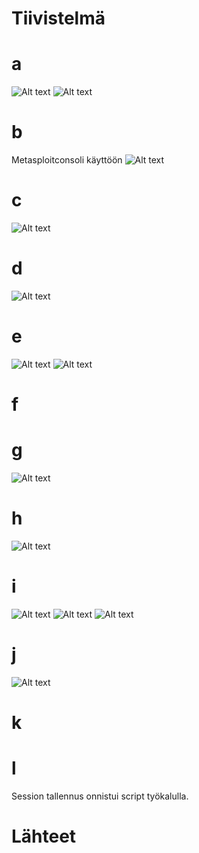 # Tiivistelmä


# a

![Alt text](https://github.com/OskariSalovaara/Tunkeutumistestaus-OskariSalovaara/blob/main/images/h2a.png)
![Alt text](https://github.com/OskariSalovaara/Tunkeutumistestaus-OskariSalovaara/blob/main/images/h2aa.png)
# b
Metasploitconsoli käyttöön
![Alt text](https://github.com/OskariSalovaara/Tunkeutumistestaus-OskariSalovaara/blob/main/images/h2b.png)
# c

![Alt text](https://github.com/OskariSalovaara/Tunkeutumistestaus-OskariSalovaara/blob/main/images/h2c.png)
# d

![Alt text](https://github.com/OskariSalovaara/Tunkeutumistestaus-OskariSalovaara/blob/main/images/h2d.png)
# e 

![Alt text](https://github.com/OskariSalovaara/Tunkeutumistestaus-OskariSalovaara/blob/main/images/h2e.png)
![Alt text](https://github.com/OskariSalovaara/Tunkeutumistestaus-OskariSalovaara/blob/main/images/h2ee.png)
# f 


# g

![Alt text](https://github.com/OskariSalovaara/Tunkeutumistestaus-OskariSalovaara/blob/main/images/h2g.png)
# h

![Alt text](https://github.com/OskariSalovaara/Tunkeutumistestaus-OskariSalovaara/blob/main/images/h2h.png)
# i 

![Alt text](https://github.com/OskariSalovaara/Tunkeutumistestaus-OskariSalovaara/blob/main/images/h2i.png)
![Alt text](https://github.com/OskariSalovaara/Tunkeutumistestaus-OskariSalovaara/blob/main/images/h2ii.png)
![Alt text](https://github.com/OskariSalovaara/Tunkeutumistestaus-OskariSalovaara/blob/main/images/h2iii.png)
# j

![Alt text](https://github.com/OskariSalovaara/Tunkeutumistestaus-OskariSalovaara/blob/main/images/h2jj.png)
# k


# l

Session tallennus onnistui script työkalulla.
# Lähteet
